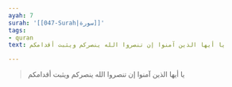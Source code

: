 ```yaml
---
ayah: 7
surah: '[[047-Surah|سورة]]'
tags:
- quran
text: يا أيها الذين آمنوا إن تنصروا الله ينصركم ويثبت أقدامكم

---
```

> يا أيها الذين آمنوا إن تنصروا الله ينصركم ويثبت أقدامكم
